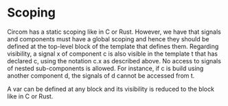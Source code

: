 # Scoping

Circom has a static scoping like in C or Rust. However, we have that signals and components must have a global scoping and hence they should be defined at the top-level block of the template that defines them. Regarding visibility, a signal x of component c is also visible in the template t that has declared c, using the notation c.x as described above. No access to signals of nested sub-components is allowed. For instance, if c is build using another component d, the signals of d cannot be accessed from t.

A var can be defined at any block and its visibility is reduced to the block like in C or Rust.

